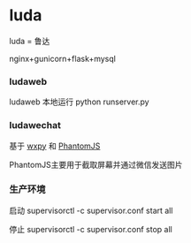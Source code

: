# luda
luda = 鲁达


nginx+gunicorn+flask+mysql

### ludaweb

ludaweb 本地运行 python runserver.py

### ludawechat

基于 [wxpy](https://github.com/youfou/wxpy)  和 [PhantomJS](http://phantomjs.org/)

PhantomJS主要用于截取屏幕并通过微信发送图片





### 生产环境

启动 supervisorctl -c supervisor.conf start all

停止 supervisorctl -c supervisor.conf stop all
